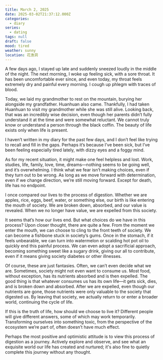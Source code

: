 ```yaml
---
title: March 2, 2025
date: 2025-03-02T21:37:12.000Z
categories:
  - diary
series:
  - dating
tags: null
draft: false
mood: tired
weather: sunny
location: 花渔洞
---
```


A few days ago, I stayed up late and suddenly sneezed loudly in the middle of the night. The next morning, I woke up feeling sick, with a sore throat. It has been uncomfortable ever since, and even today, my throat feels extremely dry and painful every morning. I cough up phlegm with traces of blood.

Today, we laid my grandmother to rest on the mountain, burying her alongside my grandfather. Huanhuan also came. Thankfully, I had taken Huanhuan to visit my grandmother while she was still alive. Looking back, that was an incredibly wise decision, even though her parents didn’t fully understand it at the time and were somewhat reluctant. We cannot truly know or understand a person through the black coffin. The beauty of life exists only when life is present.

I haven’t written in my diary for the past few days, and I don’t feel like trying to recall and fill in the gaps. Perhaps it’s because I’ve been sick, but I’ve been feeling especially tired lately, with dizzy eyes and a foggy mind.

As for my recent situation, it might make one feel helpless and lost. Work, studies, life, family, love, time, dreams—nothing seems to be going well, and it’s overwhelming. I think what we fear isn’t making choices, even if they turn out to be wrong. As long as we move forward with determination, even if we change direction, we’re still moving forward. Except for death, life has no endpoint.

I once compared our lives to the process of digestion. Whether we are apples, rice, eggs, beef, water, or something else, our birth is like entering the mouth of society. We are broken down, absorbed, and our value is revealed. When we no longer have value, we are expelled from this society.

It seems that’s how our lives end. But what choices do we have in this process? Upon closer thought, there are quite a few. From the moment we enter the mouth, we can choose to cling to the front teeth of society. We can become a fishbone stuck in society’s gums. Once in the stomach, if it feels unbearable, we can turn into watermelon or scalding hot pot oil to quickly end this painful process. We can even adopt a sacrificial approach, becoming something sweet like a sugary drink, giving our all to contribute, even if it means giving society diabetes or other illnesses.

Of course, these are just fantasies. Often, we can’t even decide what we are. Sometimes, society might not even want to consume us. Most food, without exception, has its nutrients absorbed and is then expelled. The good thing is that whatever consumes us has its own life—it gets sick, dies, and is broken down and absorbed. After we are expelled, even though our nutrients are gone, those nutrients were only valuable to the society that digested us. By leaving that society, we actually return to or enter a broader world, continuing the cycle of life.

If this is the truth of life, how should we choose to live it? Different people will give different answers, some of which may work temporarily. Transforming ourselves into something toxic, from the perspective of the ecosystem we’re part of, often doesn’t have much effect.

Perhaps the most positive and optimistic attitude is to view this process of digestion as a journey. Actively explore and observe, and see what an exquisite world our life has created and nurtured; it's also fine to quietly complete this journey without any thought.
